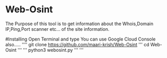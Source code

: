 # Web-Osint
The Purpose of this tool is to get information about the Whois,Domain IP,Ping,Port scanner etc... of the site information.

#Installing
Open Terminal and type You can use Google Cloud Console also.....
''''
git clone https://github.com/maari-krish/Web-Osint
'''
cd Web-Osint
'''
'''
python3 webosint.py
'''
'''
